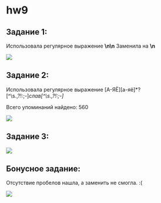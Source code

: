 # hw9

## Задание 1:

Использовала регулярное выражение __\n\n__
Заменила на __\n__

![](https://pp.userapi.com/c824202/v824202808/1460a9/ip_ua7wv1ao.jpg)

## Задание 2:

Использовала регулярное выражение [А-ЯЁ][а-яё]*?[^\s.,\?!:;-]*слав[^\s.,\?!:;-]*

Всего упоминаний найдено: 560

![](https://pp.userapi.com/c840322/v840322448/61d4b/oVsJZEj6O6k.jpg)

## Задание 3:

![](https://pp.userapi.com/c824202/v824202808/1460a1/gumtHIdqOfM.jpg)

## Бонусное задание:

Отсутствие пробелов нашла, а заменить не смогла. :(

![](https://pp.userapi.com/c824202/v824202411/14f2d5/f3NGcHq9nLA.jpg)
